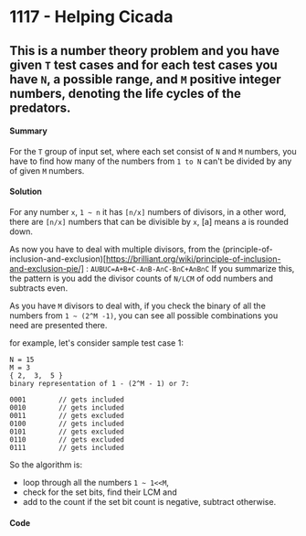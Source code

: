 # 1117 - Helping Cicada

## This is a number theory problem and you have given `T` test cases and for each test cases you have `N`, a possible range, and `M` positive integer numbers, denoting the life cycles of the predators.

#### Summary

For the `T` group of input set, where each set consist of `N` and `M` numbers, you have to find how many of the numbers from `1 to N` can't be divided by any of given `M` numbers.

#### Solution

For any number `x`, `1 ~ n` it has `[n/x]` numbers of divisors, in a other word, there are `[n/x]` numbers that can be divisible by `x`, [a] means a is rounded down.

As now you have to deal with multiple divisors, from the (principle-of-inclusion-and-exclusion)[https://brilliant.org/wiki/principle-of-inclusion-and-exclusion-pie/] :
`AUBUC=A+B+C-A∩B-A∩C-B∩C+A∩B∩C`
If you summarize this, the pattern is you add the divisor counts of `N/LCM` of odd numbers and subtracts even.

As you have `M` divisors to deal with, if you check the binary of all the numbers from `1 ~ (2^M -1)`, you can see all possible combinations you need are presented there.

for example, let's consider sample test case 1:

```
N = 15
M = 3
{ 2,  3,  5 }
binary representation of 1 - (2^M - 1) or 7:

0001        // gets included
0010        // gets included
0011        // gets excluded
0100        // gets included
0101        // gets excluded
0110        // gets excluded
0111        // gets included
```

So the algorithm is:

- loop through all the numbers `1 ~ 1<<M`,
- check for the set bits, find their LCM and
- add to the count if the set bit count is negative, subtract otherwise.

#### Code
